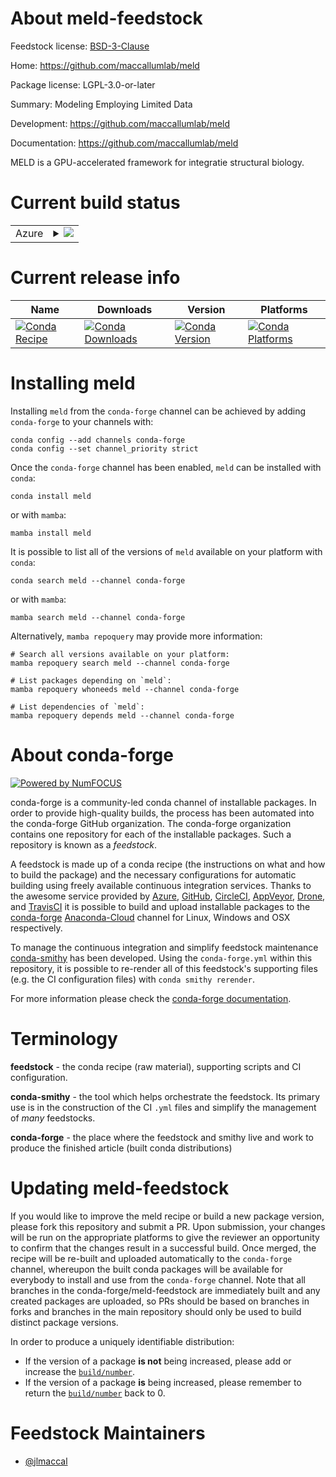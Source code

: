 About meld-feedstock
====================

Feedstock license: [BSD-3-Clause](https://github.com/conda-forge/meld-feedstock/blob/main/LICENSE.txt)

Home: https://github.com/maccallumlab/meld

Package license: LGPL-3.0-or-later

Summary: Modeling Employing Limited Data

Development: https://github.com/maccallumlab/meld

Documentation: https://github.com/maccallumlab/meld

MELD is a GPU-accelerated framework for integratie structural biology.


Current build status
====================


<table>
    
  <tr>
    <td>Azure</td>
    <td>
      <details>
        <summary>
          <a href="https://dev.azure.com/conda-forge/feedstock-builds/_build/latest?definitionId=12322&branchName=main">
            <img src="https://dev.azure.com/conda-forge/feedstock-builds/_apis/build/status/meld-feedstock?branchName=main">
          </a>
        </summary>
        <table>
          <thead><tr><th>Variant</th><th>Status</th></tr></thead>
          <tbody><tr>
              <td>linux_64_c_compiler_version10cuda_compilernvcccuda_compiler_version11.1cxx_compiler_version10numpy1.21python3.10.____cpython</td>
              <td>
                <a href="https://dev.azure.com/conda-forge/feedstock-builds/_build/latest?definitionId=12322&branchName=main">
                  <img src="https://dev.azure.com/conda-forge/feedstock-builds/_apis/build/status/meld-feedstock?branchName=main&jobName=linux&configuration=linux%20linux_64_c_compiler_version10cuda_compilernvcccuda_compiler_version11.1cxx_compiler_version10numpy1.21python3.10.____cpython" alt="variant">
                </a>
              </td>
            </tr><tr>
              <td>linux_64_c_compiler_version10cuda_compilernvcccuda_compiler_version11.1cxx_compiler_version10numpy1.21python3.8.____cpython</td>
              <td>
                <a href="https://dev.azure.com/conda-forge/feedstock-builds/_build/latest?definitionId=12322&branchName=main">
                  <img src="https://dev.azure.com/conda-forge/feedstock-builds/_apis/build/status/meld-feedstock?branchName=main&jobName=linux&configuration=linux%20linux_64_c_compiler_version10cuda_compilernvcccuda_compiler_version11.1cxx_compiler_version10numpy1.21python3.8.____cpython" alt="variant">
                </a>
              </td>
            </tr><tr>
              <td>linux_64_c_compiler_version10cuda_compilernvcccuda_compiler_version11.1cxx_compiler_version10numpy1.21python3.9.____cpython</td>
              <td>
                <a href="https://dev.azure.com/conda-forge/feedstock-builds/_build/latest?definitionId=12322&branchName=main">
                  <img src="https://dev.azure.com/conda-forge/feedstock-builds/_apis/build/status/meld-feedstock?branchName=main&jobName=linux&configuration=linux%20linux_64_c_compiler_version10cuda_compilernvcccuda_compiler_version11.1cxx_compiler_version10numpy1.21python3.9.____cpython" alt="variant">
                </a>
              </td>
            </tr><tr>
              <td>linux_64_c_compiler_version10cuda_compilernvcccuda_compiler_version11.1cxx_compiler_version10numpy1.23python3.11.____cpython</td>
              <td>
                <a href="https://dev.azure.com/conda-forge/feedstock-builds/_build/latest?definitionId=12322&branchName=main">
                  <img src="https://dev.azure.com/conda-forge/feedstock-builds/_apis/build/status/meld-feedstock?branchName=main&jobName=linux&configuration=linux%20linux_64_c_compiler_version10cuda_compilernvcccuda_compiler_version11.1cxx_compiler_version10numpy1.23python3.11.____cpython" alt="variant">
                </a>
              </td>
            </tr><tr>
              <td>linux_64_c_compiler_version10cuda_compilernvcccuda_compiler_version11.2cxx_compiler_version10numpy1.21python3.10.____cpython</td>
              <td>
                <a href="https://dev.azure.com/conda-forge/feedstock-builds/_build/latest?definitionId=12322&branchName=main">
                  <img src="https://dev.azure.com/conda-forge/feedstock-builds/_apis/build/status/meld-feedstock?branchName=main&jobName=linux&configuration=linux%20linux_64_c_compiler_version10cuda_compilernvcccuda_compiler_version11.2cxx_compiler_version10numpy1.21python3.10.____cpython" alt="variant">
                </a>
              </td>
            </tr><tr>
              <td>linux_64_c_compiler_version10cuda_compilernvcccuda_compiler_version11.2cxx_compiler_version10numpy1.21python3.8.____cpython</td>
              <td>
                <a href="https://dev.azure.com/conda-forge/feedstock-builds/_build/latest?definitionId=12322&branchName=main">
                  <img src="https://dev.azure.com/conda-forge/feedstock-builds/_apis/build/status/meld-feedstock?branchName=main&jobName=linux&configuration=linux%20linux_64_c_compiler_version10cuda_compilernvcccuda_compiler_version11.2cxx_compiler_version10numpy1.21python3.8.____cpython" alt="variant">
                </a>
              </td>
            </tr><tr>
              <td>linux_64_c_compiler_version10cuda_compilernvcccuda_compiler_version11.2cxx_compiler_version10numpy1.21python3.9.____cpython</td>
              <td>
                <a href="https://dev.azure.com/conda-forge/feedstock-builds/_build/latest?definitionId=12322&branchName=main">
                  <img src="https://dev.azure.com/conda-forge/feedstock-builds/_apis/build/status/meld-feedstock?branchName=main&jobName=linux&configuration=linux%20linux_64_c_compiler_version10cuda_compilernvcccuda_compiler_version11.2cxx_compiler_version10numpy1.21python3.9.____cpython" alt="variant">
                </a>
              </td>
            </tr><tr>
              <td>linux_64_c_compiler_version10cuda_compilernvcccuda_compiler_version11.2cxx_compiler_version10numpy1.23python3.11.____cpython</td>
              <td>
                <a href="https://dev.azure.com/conda-forge/feedstock-builds/_build/latest?definitionId=12322&branchName=main">
                  <img src="https://dev.azure.com/conda-forge/feedstock-builds/_apis/build/status/meld-feedstock?branchName=main&jobName=linux&configuration=linux%20linux_64_c_compiler_version10cuda_compilernvcccuda_compiler_version11.2cxx_compiler_version10numpy1.23python3.11.____cpython" alt="variant">
                </a>
              </td>
            </tr><tr>
              <td>linux_64_c_compiler_version7cuda_compilernvcccuda_compiler_version10.2cxx_compiler_version7numpy1.21python3.10.____cpython</td>
              <td>
                <a href="https://dev.azure.com/conda-forge/feedstock-builds/_build/latest?definitionId=12322&branchName=main">
                  <img src="https://dev.azure.com/conda-forge/feedstock-builds/_apis/build/status/meld-feedstock?branchName=main&jobName=linux&configuration=linux%20linux_64_c_compiler_version7cuda_compilernvcccuda_compiler_version10.2cxx_compiler_version7numpy1.21python3.10.____cpython" alt="variant">
                </a>
              </td>
            </tr><tr>
              <td>linux_64_c_compiler_version7cuda_compilernvcccuda_compiler_version10.2cxx_compiler_version7numpy1.21python3.8.____cpython</td>
              <td>
                <a href="https://dev.azure.com/conda-forge/feedstock-builds/_build/latest?definitionId=12322&branchName=main">
                  <img src="https://dev.azure.com/conda-forge/feedstock-builds/_apis/build/status/meld-feedstock?branchName=main&jobName=linux&configuration=linux%20linux_64_c_compiler_version7cuda_compilernvcccuda_compiler_version10.2cxx_compiler_version7numpy1.21python3.8.____cpython" alt="variant">
                </a>
              </td>
            </tr><tr>
              <td>linux_64_c_compiler_version7cuda_compilernvcccuda_compiler_version10.2cxx_compiler_version7numpy1.21python3.9.____cpython</td>
              <td>
                <a href="https://dev.azure.com/conda-forge/feedstock-builds/_build/latest?definitionId=12322&branchName=main">
                  <img src="https://dev.azure.com/conda-forge/feedstock-builds/_apis/build/status/meld-feedstock?branchName=main&jobName=linux&configuration=linux%20linux_64_c_compiler_version7cuda_compilernvcccuda_compiler_version10.2cxx_compiler_version7numpy1.21python3.9.____cpython" alt="variant">
                </a>
              </td>
            </tr><tr>
              <td>linux_64_c_compiler_version7cuda_compilernvcccuda_compiler_version10.2cxx_compiler_version7numpy1.23python3.11.____cpython</td>
              <td>
                <a href="https://dev.azure.com/conda-forge/feedstock-builds/_build/latest?definitionId=12322&branchName=main">
                  <img src="https://dev.azure.com/conda-forge/feedstock-builds/_apis/build/status/meld-feedstock?branchName=main&jobName=linux&configuration=linux%20linux_64_c_compiler_version7cuda_compilernvcccuda_compiler_version10.2cxx_compiler_version7numpy1.23python3.11.____cpython" alt="variant">
                </a>
              </td>
            </tr><tr>
              <td>linux_64_c_compiler_version9cuda_compilernvcccuda_compiler_version11.0cxx_compiler_version9numpy1.21python3.10.____cpython</td>
              <td>
                <a href="https://dev.azure.com/conda-forge/feedstock-builds/_build/latest?definitionId=12322&branchName=main">
                  <img src="https://dev.azure.com/conda-forge/feedstock-builds/_apis/build/status/meld-feedstock?branchName=main&jobName=linux&configuration=linux%20linux_64_c_compiler_version9cuda_compilernvcccuda_compiler_version11.0cxx_compiler_version9numpy1.21python3.10.____cpython" alt="variant">
                </a>
              </td>
            </tr><tr>
              <td>linux_64_c_compiler_version9cuda_compilernvcccuda_compiler_version11.0cxx_compiler_version9numpy1.21python3.8.____cpython</td>
              <td>
                <a href="https://dev.azure.com/conda-forge/feedstock-builds/_build/latest?definitionId=12322&branchName=main">
                  <img src="https://dev.azure.com/conda-forge/feedstock-builds/_apis/build/status/meld-feedstock?branchName=main&jobName=linux&configuration=linux%20linux_64_c_compiler_version9cuda_compilernvcccuda_compiler_version11.0cxx_compiler_version9numpy1.21python3.8.____cpython" alt="variant">
                </a>
              </td>
            </tr><tr>
              <td>linux_64_c_compiler_version9cuda_compilernvcccuda_compiler_version11.0cxx_compiler_version9numpy1.21python3.9.____cpython</td>
              <td>
                <a href="https://dev.azure.com/conda-forge/feedstock-builds/_build/latest?definitionId=12322&branchName=main">
                  <img src="https://dev.azure.com/conda-forge/feedstock-builds/_apis/build/status/meld-feedstock?branchName=main&jobName=linux&configuration=linux%20linux_64_c_compiler_version9cuda_compilernvcccuda_compiler_version11.0cxx_compiler_version9numpy1.21python3.9.____cpython" alt="variant">
                </a>
              </td>
            </tr><tr>
              <td>linux_64_c_compiler_version9cuda_compilernvcccuda_compiler_version11.0cxx_compiler_version9numpy1.23python3.11.____cpython</td>
              <td>
                <a href="https://dev.azure.com/conda-forge/feedstock-builds/_build/latest?definitionId=12322&branchName=main">
                  <img src="https://dev.azure.com/conda-forge/feedstock-builds/_apis/build/status/meld-feedstock?branchName=main&jobName=linux&configuration=linux%20linux_64_c_compiler_version9cuda_compilernvcccuda_compiler_version11.0cxx_compiler_version9numpy1.23python3.11.____cpython" alt="variant">
                </a>
              </td>
            </tr>
          </tbody>
        </table>
      </details>
    </td>
  </tr>
</table>

Current release info
====================

| Name | Downloads | Version | Platforms |
| --- | --- | --- | --- |
| [![Conda Recipe](https://img.shields.io/badge/recipe-meld-green.svg)](https://anaconda.org/conda-forge/meld) | [![Conda Downloads](https://img.shields.io/conda/dn/conda-forge/meld.svg)](https://anaconda.org/conda-forge/meld) | [![Conda Version](https://img.shields.io/conda/vn/conda-forge/meld.svg)](https://anaconda.org/conda-forge/meld) | [![Conda Platforms](https://img.shields.io/conda/pn/conda-forge/meld.svg)](https://anaconda.org/conda-forge/meld) |

Installing meld
===============

Installing `meld` from the `conda-forge` channel can be achieved by adding `conda-forge` to your channels with:

```
conda config --add channels conda-forge
conda config --set channel_priority strict
```

Once the `conda-forge` channel has been enabled, `meld` can be installed with `conda`:

```
conda install meld
```

or with `mamba`:

```
mamba install meld
```

It is possible to list all of the versions of `meld` available on your platform with `conda`:

```
conda search meld --channel conda-forge
```

or with `mamba`:

```
mamba search meld --channel conda-forge
```

Alternatively, `mamba repoquery` may provide more information:

```
# Search all versions available on your platform:
mamba repoquery search meld --channel conda-forge

# List packages depending on `meld`:
mamba repoquery whoneeds meld --channel conda-forge

# List dependencies of `meld`:
mamba repoquery depends meld --channel conda-forge
```


About conda-forge
=================

[![Powered by
NumFOCUS](https://img.shields.io/badge/powered%20by-NumFOCUS-orange.svg?style=flat&colorA=E1523D&colorB=007D8A)](https://numfocus.org)

conda-forge is a community-led conda channel of installable packages.
In order to provide high-quality builds, the process has been automated into the
conda-forge GitHub organization. The conda-forge organization contains one repository
for each of the installable packages. Such a repository is known as a *feedstock*.

A feedstock is made up of a conda recipe (the instructions on what and how to build
the package) and the necessary configurations for automatic building using freely
available continuous integration services. Thanks to the awesome service provided by
[Azure](https://azure.microsoft.com/en-us/services/devops/), [GitHub](https://github.com/),
[CircleCI](https://circleci.com/), [AppVeyor](https://www.appveyor.com/),
[Drone](https://cloud.drone.io/welcome), and [TravisCI](https://travis-ci.com/)
it is possible to build and upload installable packages to the
[conda-forge](https://anaconda.org/conda-forge) [Anaconda-Cloud](https://anaconda.org/)
channel for Linux, Windows and OSX respectively.

To manage the continuous integration and simplify feedstock maintenance
[conda-smithy](https://github.com/conda-forge/conda-smithy) has been developed.
Using the ``conda-forge.yml`` within this repository, it is possible to re-render all of
this feedstock's supporting files (e.g. the CI configuration files) with ``conda smithy rerender``.

For more information please check the [conda-forge documentation](https://conda-forge.org/docs/).

Terminology
===========

**feedstock** - the conda recipe (raw material), supporting scripts and CI configuration.

**conda-smithy** - the tool which helps orchestrate the feedstock.
                   Its primary use is in the construction of the CI ``.yml`` files
                   and simplify the management of *many* feedstocks.

**conda-forge** - the place where the feedstock and smithy live and work to
                  produce the finished article (built conda distributions)


Updating meld-feedstock
=======================

If you would like to improve the meld recipe or build a new
package version, please fork this repository and submit a PR. Upon submission,
your changes will be run on the appropriate platforms to give the reviewer an
opportunity to confirm that the changes result in a successful build. Once
merged, the recipe will be re-built and uploaded automatically to the
`conda-forge` channel, whereupon the built conda packages will be available for
everybody to install and use from the `conda-forge` channel.
Note that all branches in the conda-forge/meld-feedstock are
immediately built and any created packages are uploaded, so PRs should be based
on branches in forks and branches in the main repository should only be used to
build distinct package versions.

In order to produce a uniquely identifiable distribution:
 * If the version of a package **is not** being increased, please add or increase
   the [``build/number``](https://docs.conda.io/projects/conda-build/en/latest/resources/define-metadata.html#build-number-and-string).
 * If the version of a package **is** being increased, please remember to return
   the [``build/number``](https://docs.conda.io/projects/conda-build/en/latest/resources/define-metadata.html#build-number-and-string)
   back to 0.

Feedstock Maintainers
=====================

* [@jlmaccal](https://github.com/jlmaccal/)

